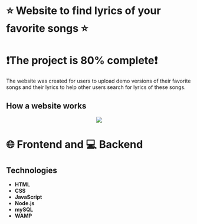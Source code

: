 # ⭐ Website to find lyrics of your favorite songs ⭐

# ❗The project is 80% complete❗

The website was created for users to upload demo versions of their favorite songs and their lyrics to help other users search for lyrics of these songs.

## How a website works

<p align="center">
  <img src="#">
</p>

 
# 🌐 Frontend and 💻 Backend

## Technologies
- **HTML**
- **CSS**
- **JavaScript**
- **Node.js**
- **mySQL**
- **WAMP**

